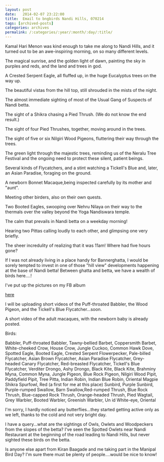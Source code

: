 ```yaml
---
layout: post
date:	2014-02-07 23:22:00
title:  Email to bngbirds Nandi Hills, 070214
tags: [archived-posts]
categories: archives
permalink: /:categories/:year/:month/:day/:title/
---
```

Kamal Hari Menon was kind enough to take me along to Nandi Hills, and it turned out to be an awe-inspiring morning, on so many different levels.

The magical sunrise, and the golden light of dawn, painting the sky in purples and reds, and the land and trees in god.

A Crested Serpent Eagle, all fluffed up, in the huge Eucalyptus trees on the way up.

The beautiful vistas from the hill top, still shrouded in the mists of the night.

The almost immediate sighting of most of the Usual Gang of Suspects of Nandi betta.

The sight of a Shikra chasing a Pied Thrush. (We do not know the end result.)

The sight of four Pied Thrushes, together, moving around in the trees.

The sight of five or six Nilgiri Wood Pigeons, fluttering their way through the trees.

The green light through the majestic trees, reminding us of the Neralu Tree Festival and the ongoing need to protect these silent, patient beings.

Several kinds of Flycatchers, and a stint watching a Tickell's Blue and, later, an Asian Paradise, foraging on the ground.

A newborn Bonnet Macaque,being inspected carefully by its mother and "aunt".

Meeting other birders, also on their own quests.

Two Booted Eagles, swooping over Nehru Nilaya on their way to the thermals over the valley beyond the Yoga Nandiswara temple.

The calm that prevails in Nandi betta on a weekday morning!

Hearing two Pittas calling loudly to each other, and glimpsing one very briefly.

The sheer incredulity of realizing that it was 11am! Where had five hours gone?

If I was not already living  in a place handy for Bannerghatta, I would be sorely tempted to invest in one of those "hill view" developments happening at the base of Nandi betta! Between ghatta and betta, we have a wealth of birds here....!

I've put up the pictures on my FB album 

<a href="https://www.facebook.com/deemopahan/media_set?set=a.10152002502783878.1073742099.587058877&amp;type=1&quot;"> here </a>

<lj-cut text="the bird list, too">

I will be uploading short videos of the Puff-throated Babbler, the Wood Pigeon,  and the Tickell's Blue Flycatcher...soon.

A short video of the adult macaques, with  the newborn baby is already posted.




Birds:

Babbler, Puff-throated
Babbler, Tawny-bellied
Barbet, Coppersmith
Barbet, White-cheeked
Crow, House
Crow, Jungle
Cuckoo, Common Hawk
Dove, Spotted
Eagle, Booted
Eagle, Crested Serpent
Flowerpecker, Pale-billed
Flycatcher, Asian Brown
Flycatcher, Asian Paradise
Flycatcher, Grey-headed Canary
Flycatcher, Red-breasted
Flycatcher, Tickell's Blue
Flycatcher, Verditer
Drongo, Ashy
Drongo, Black
Kite, Black
Kite, Brahminy
Myna, Common
Myna, Jungle
Pigeon, Blue Rock
Pigeon, Nilgiri Wood
Pipit, Paddyfield
Pipit, Tree
Pitta, Indian
Robin, Indian Blue
Robin, Oriental Magpie
Shikra
Spurfowl, Red (a first for me at this place)
Sunbird, Purple
Sunbird, Purple-rumped
Swallow, Barn
Swallow,Red-rumped
Thrush, Blue Rock
Thrush, Blue-capped Rock
Thrush, Orange-headed
Thrush, Pied
Wagtail, Grey
Warbler, Booted
Warbler, Greenish
Warbler, Un id
White-eye, Oriental

I'm sorry, I hardly noticed any butterflies...they started getting active only as we left, thanks to the cold and not very bright day.

</lj-cut>

I have a query...what are the sightings of Owls, Owlets and Woodpeckers from the slopes of the betta? I've seen the Spotted Owlets near Nandi Restaurant at the beginning of the road leading to Nandi Hills, but never sighted these birds on the betta.

Is anyone else apart from Kiran Baagade and me taking part in the Manipal Bird Day? I'm sure there must be plenty of people....would be nice to know!
